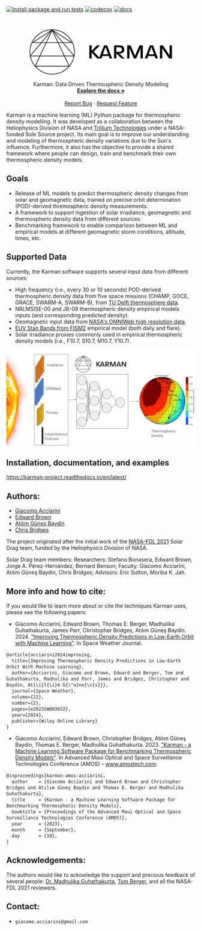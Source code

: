 [![Install package and run tests](https://github.com/spaceml-org/karman/actions/workflows/install-and-test.yaml/badge.svg)](https://github.com/spaceml-org/karman/actions/workflows/install-and-test.yaml) 
[![codecov](https://codecov.io/gh/Sceki/karman-private/branch/main/graph/badge.svg?token=XKMX6CPTNI)](https://codecov.io/gh/Sceki/karman-private)
[![docs](https://readthedocs.org/projects/karman-project/badge/?version=latest)](https://karman-project.readthedocs.io/en/latest/?badge=latest)


<!-- PROJECT LOGO -->
<br />
<p align="center">
  <a href="https://github.com/spaceml-org/karman">
    <img src="docs/source/__static/Karman_logo_black.png" alt="Logo" width="380" height="120">
  </a>
  <p align="center">
    Karman: Data Driven Thermospheric Density Modeling
    <br />
    <a href="https://karman-project.readthedocs.io/en/latest/"><strong>Explore the docs »</strong></a>
    <br />
    <br />
    <a href="https://github.com/spaceml-org/karman/issues">Report Bug</a>
    ·
    <a href="https://github.com/spaceml-org/karman/issues">Request Feature</a>
  </p>
</p>

Karman is a machine learning (ML) Python package for thermospheric density modelling. It was developed as a collaboration between the Heliophysics Division of NASA and [Trillium Technologies](https://trillium.tech/) under a NASA-funded Sole Source project. Its main goal is to improve our understanding and modeling of thermospheric density variations due to the Sun's influence. Furthermore, it also has the objective to provide a shared framework where people can design, train and benchmark their own thermospheric density models.

## Goals

* Release of ML models to predict thermospheric density changes from solar and geomagnetic data, trained on precise orbit determination (POD)-derived thremospheric density measurements. 
* A framework to support ingestion of solar irradiance, geomagnetic and thermospheric density data from different sources.
* Benchmarking framework to enable comparison between ML and empirical models at different geomagnetic storm conditions, altitude, times, etc.

## Supported Data

Currently, the Karman software supports several input data from different sources:
* High frequency (i.e., every 30 or 10 seconds) POD-derived thermospheric density data from five space missions (CHAMP, GOCE, GRACE, SWARM-A, SWARM-B), from [TU Delft thermosphere data](http://thermosphere.tudelft.nl/).
* NRLMSISE-00 and JB-08 thermospheric density empirical models inputs (and corresponding predicted density).
* Geomagnetic input data from [NASA's OMNIWeb high resolution data](https://omniweb.gsfc.nasa.gov/form/omni_min.html).
* [EUV Stan Bands from FISM2](https://lasp.colorado.edu/lisird/data/fism_flare_bands/) empirical model (both daily and flare).
* Solar irradiance proxies commonly used in empirical thermospheric density models (i.e., F10.7, S10.7, M10.7, Y10.7).

![Karman Schematic Illustration](docs/source/__static/karman_schematic_illustration.png)

## Installation, documentation, and examples

https://karman-project.readthedocs.io/en/latest/

## Authors:
* [Giacomo Acciarini](https://www.surrey.ac.uk/people/giacomo-acciarini)
* [Edward Brown](https://www.cst.cam.ac.uk/people/ejeb4)
* [Atılım Güneş Baydin](http://gbaydin.github.io/)
* [Chris Bridges](https://www.surrey.ac.uk/people/chris-bridges)

The project originated after the initial work of the [NASA-FDL 2021](https://frontierdevelopmentlab.org/fdl-2021) Solar Drag team, funded by the Heliophysics Division of NASA.

Solar Drag team members: Researchers: Stefano Bonasera, Edward Brown, Jorge A. Pérez-Hernández, Bernard Benson; Faculty: Giacomo Acciarini, Atılım Güneş Baydin, Chris Bridges; Advisors: Eric Sutton, Moriba K. Jah.

## More info and how to cite:

If you would like to learn more about or cite the techniques Karman uses, please see the following papers:

* Giacomo Acciarini, Edward Brown, Thomas E. Berger, Madhulika Guhathakurta, James Parr, Christopher Bridges, Atılım Güneş Baydin. 2024. ["Improving Thermospheric Density Predictions in Low-Earth Orbit with Machine Learning"](https://agupubs.onlinelibrary.wiley.com/doi/pdfdirect/10.1029/2023SW003652). In Space Weather Journal.

```
@article{acciarini2024improving,
  title={Improving Thermospheric Density Predictions in Low-Earth Orbit With Machine Learning},
  author={Acciarini, Giacomo and Brown, Edward and Berger, Tom and Guhathakurta, Madhulika and Parr, James and Bridges, Christopher and Baydin, At{\i}l{\i}m G{\"u}ne{\c{s}}},
  journal={Space Weather},
  volume={22},
  number={2},
  pages={e2023SW003652},
  year={2024},
  publisher={Wiley Online Library}
}
```

* Giacomo Acciarini, Edward Brown, Christopher Bridges, Atılım Güneş Baydin, Thomas E. Berger, Madhulika Guhathakurta. 2023. ["Karman - a Machine Learning Software Package for Benchmarking Thermospheric Density Models"](https://www.researchgate.net/publication/374005215_Karman_-a_Machine_Learning_Software_Package_for_Benchmarking_Thermospheric_Density_Models). In Advanced Maui Optical and Space Surveillance Technologies Conference (AMOS) – www.amostech.com.

```
@inproceedings{karman-amos-acciarini,
  author    = {Giacomo Acciarini and Edward Brown and Christopher Bridges and Atılım Güneş Baydin and Thomas E. Berger and Madhulika Guhathakurta},
  title     = {Karman - a Machine Learning Software Package for Benchmarking Thermospheric Density Models},
  booktitle = {Proceedings of the Advanced Maui Optical and Space Surveillance Technologies Conference (AMOS)},
  year      = {2023},
  month     = {September},
  day       = {19},
}
```

## Acknowledgements:

The authors would like to ackowledge the support and precious feedback of several people: [Dr. Madhulika Guhathakurta](https://science.nasa.gov/about-us/organization-and-leadership/lead-program-scientist-for-lws), [Tom Berger](https://www.colorado.edu/spaceweather/thomas-berger), and all the NASA-FDL 2021 reviewers.

## Contact:
* `giacomo.acciarini@gmail.com`
